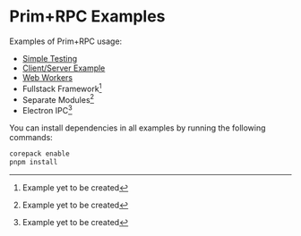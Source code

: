 # Prim+RPC Examples

Examples of Prim+RPC usage:

- [Simple Testing](./examples/01-simple-test/)
- [Client/Server Example](./examples/02-client-server/)
- [Web Workers](./examples/03-web-workers)
- Fullstack Framework[^1]
- Separate Modules[^1]
- Electron IPC[^1]

You can install dependencies in all examples by running the following commands:

```zsh
corepack enable
pnpm install
```

[^1]: Example yet to be created
